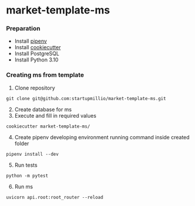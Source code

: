 # market-template-ms
### Preparation
- Install [pipenv](https://github.com/pypa/pipenv)
- Install [cookiecutter](https://cookiecutter.readthedocs.io/)
- Install PostgreSQL
- Install Python 3.10
### Creating ms from template
1. Clone repository
```
git clone git@github.com:startupmillio/market-template-ms.git
```
2. Create database for ms
3. Execute and fill in required values
```
cookiecutter market-template-ms/
```
4. Create pipenv developing environment running command inside created folder
```
pipenv install --dev
```
5. Run tests
```
python -m pytest
```
6. Run ms
```
uvicorn api.root:root_router --reload
```
